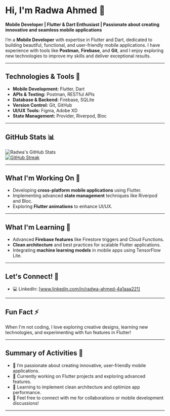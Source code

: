 # Hi, I'm Radwa Ahmed 👋

**Mobile Developer | Flutter & Dart Enthusiast | Passionate about creating innovative and seamless mobile applications**

I’m a **Mobile Developer** with expertise in Flutter and Dart, dedicated to building beautiful, functional, and user-friendly mobile applications. I have experience with tools like **Postman**, **Firebase**, and **Git**, and I enjoy exploring new technologies to improve my skills and deliver exceptional results.

---

## Technologies & Tools 🚀

- **Mobile Development:** Flutter, Dart  
- **APIs & Testing:** Postman, RESTful APIs  
- **Database & Backend:** Firebase, SQLite  
- **Version Control:** Git, GitHub  
- **UI/UX Tools:** Figma, Adobe XD  
- **State Management:** Provider, Riverpod, Bloc  

---

## GitHub Stats 📊

![Radwa's GitHub Stats](https://github-readme-stats.vercel.app/api?username=radwa-ahmed&show_icons=true&theme=radical)  
[![GitHub Streak](https://github-readme-streak-stats.herokuapp.com/?user=radwa-ahmed)](https://git.io/streak-stats)

---

## What I'm Working On 🔭

- Developing **cross-platform mobile applications** using Flutter.  
- Implementing advanced **state management** techniques like Riverpod and Bloc.  
- Exploring **Flutter animations** to enhance UI/UX.  

---

## What I'm Learning 🌱

- Advanced **Firebase features** like Firestore triggers and Cloud Functions.  
- **Clean architecture** and best practices for scalable Flutter applications.  
- Integrating **machine learning models** in mobile apps using TensorFlow Lite.  

---

## Let's Connect! 💬
- 💻 LinkedIn: [www.linkedin.com/in/radwa-ahmed-4a1aaa221]  


---

## Fun Fact ⚡  

When I'm not coding, I love exploring creative designs, learning new technologies, and experimenting with fun features in Flutter!

---

## Summary of Activities 🔄

- 🌟 I’m passionate about creating innovative, user-friendly mobile applications.  
- 🔭 Currently working on Flutter projects and exploring advanced features.  
- 🌱 Learning to implement clean architecture and optimize app performance.  
- 💬 Feel free to connect with me for collaborations or mobile development discussions!  

---
